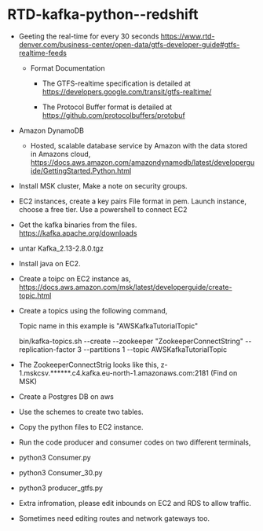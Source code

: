 # RTD-kafka-python--redshift


-  Geeting the real-time for every 30 seconds
   https://www.rtd-denver.com/business-center/open-data/gtfs-developer-guide#gtfs-realtime-feeds
   
   - Format Documentation
     - The GTFS-realtime specification is detailed at
       https://developers.google.com/transit/gtfs-realtime/
     
     - The Protocol Buffer format is detailed at
      https://github.com/protocolbuffers/protobuf
      
  - Amazon DynamoDB
    - Hosted, scalable database service by Amazon with the data stored in Amazons cloud, 
      https://docs.aws.amazon.com/amazondynamodb/latest/developerguide/GettingStarted.Python.html
      
      
      
- Install MSK cluster, Make a note on security groups.
- EC2 instances, create a key pairs
            File format in pem. 
            Launch instance, choose a free tier. 
            Use a powershell to connect EC2
- Get the kafka binaries from the files.
  https://kafka.apache.org/downloads
- untar Kafka_2.13-2.8.0.tgz
- Install java on EC2.
- Create a toipc on EC2 instance as, https://docs.aws.amazon.com/msk/latest/developerguide/create-topic.html
- Create a topics using the following command, 
 
  Topic name in this example is "AWSKafkaTutorialTopic"
  
  bin/kafka-topics.sh --create --zookeeper "ZookeeperConnectString" --replication-factor 3 --partitions 1 --topic AWSKafkaTutorialTopic
  
- The ZookeeperConnectStrig looks like this, z-1.mskcsv.******.c4.kafka.eu-north-1.amazonaws.com:2181 (Find on MSK)
- Create a Postgres DB on aws
- Use the schemes to create two tables.
- Copy the python files to EC2 instance.
- Run the code producer and consumer codes on two different terminals,
- python3 Consumer.py
- python3 Consumer_30.py
- python3 producer_gtfs.py

- Extra infromation, please edit inbounds on EC2 and RDS to allow traffic.
- Sometimes need editing routes and network gateways too.

     
      
      
